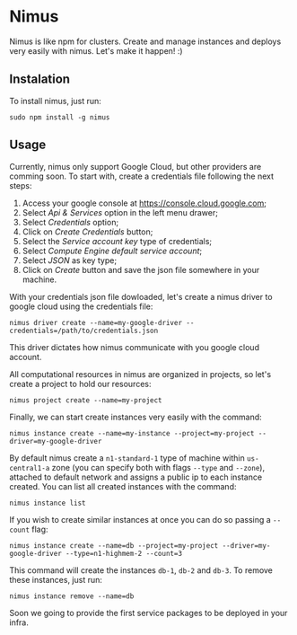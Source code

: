 # Nimus

Nimus is like npm for clusters. Create and manage instances and deploys very easily with nimus. Let's make it happen! :)

## Instalation

To install nimus, just run:

```
sudo npm install -g nimus
```

## Usage

Currently, nimus only support Google Cloud, but other providers are comming soon. To start with, create a credentials file following the next steps:

1. Access your google console at https://console.cloud.google.com;
2. Select *Api & Services* option in the left menu drawer;
3. Select *Credentials* option;
4. Click on *Create Credentials* button;
5. Select the *Service account key* type of credentials;
6. Select *Compute Engine default service account*;
7. Select *JSON* as key type;
8. Click on *Create* button and save the json file somewhere in your machine.

With your credentials json file dowloaded, let's create a nimus driver to google cloud using the credentials file:

```
nimus driver create --name=my-google-driver --credentials=/path/to/credentials.json
```

This driver dictates how nimus communicate with you google cloud account.

All computational resources in nimus are organized in projects, so let's create a project to hold our resources:

```
nimus project create --name=my-project
```

Finally, we can start create instances very easily with the command:

```
nimus instance create --name=my-instance --project=my-project --driver=my-google-driver
```

By default nimus create a `n1-standard-1` type of machine within `us-central1-a` zone (you can specify both with flags `--type` and `--zone`), attached to default network and assigns a public ip to each instance created. You can list all created instances with the command:

```
nimus instance list
```

If you wish to create similar instances at once you can do so passing a `--count` flag:

```
nimus instance create --name=db --project=my-project --driver=my-google-driver --type=n1-highmem-2 --count=3
```

This command will create the instances `db-1`, `db-2` and `db-3`. To remove these instances, just run:

```
nimus instance remove --name=db
```

Soon we going to provide the first service packages to be deployed in your infra.